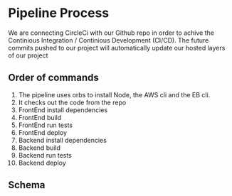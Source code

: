 # Pipeline Process

We are connecting CircleCi with our Github repo in order to achive the Continious Integration / Continious Development (CI/CD).
The future commits pushed to our project will automatically update our hosted layers of our project 

## Order of commands

1. The pipeline uses orbs to install Node, the AWS cli and the EB cli.
2. It checks out the code from the repo
3. FrontEnd install dependencies
4. FrontEnd build
4. FrontEnd run tests
6. FrontEnd deploy
7. Backend install dependencies
8. Backend build
9. Backend run tests
10. Backend deploy

## Schema

